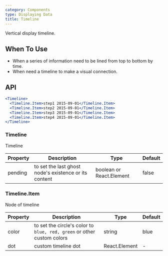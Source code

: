 ```yaml
---
category: Components
type: Displaying Data
title: Timeline
---
```


Vertical display timeline.

## When To Use

- When a series of information need to be lined from top to bottom by time.
- When need a timeline to make a visual connection.

## API

```jsx
<Timeline>
  <Timeline.Item>step1 2015-09-01</Timeline.Item>
  <Timeline.Item>step2 2015-09-01</Timeline.Item>
  <Timeline.Item>step3 2015-09-01</Timeline.Item>
  <Timeline.Item>step4 2015-09-01</Timeline.Item>
</Timeline>
```

### Timeline

Timeline

| Property      | Description                                     | Type       | Default |
|----------|----------------------------------------|------------|-------|
| pending  | to set the last ghost node's existence or its content | boolean or React.Element | false  |

### Timeline.Item

Node of timeline

| Property      | Description                                     | Type       | Default |
|----------|------------------------------------------|------------|-------|
| color   | to set the circle's color to `blue, red, green` or other custom colors | string | blue  |
| dot   | custom timeline dot | React.Element | -  |
